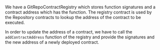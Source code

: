 We have a GitRepoContractRegistry which stores function signatures and a contract
address which has the function.
The registry contract is used by the Repository contracts to lookup the address of the contract to be executed.

In order to update the address of a contract, we have to call the `addContractAddress` function of the registry and provide the signatures and the new address of a newly deployed contract.